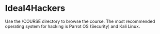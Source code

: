 # Ideal4Hackers
Use the /COURSE directory to browse the course. The most recommended operating system for hacking is Parrot OS (Security) and Kali Linux.
